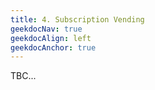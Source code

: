```yaml
---
title: 4. Subscription Vending
geekdocNav: true
geekdocAlign: left
geekdocAnchor: true
---
```


TBC...
